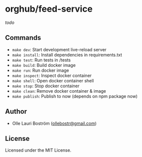 # orghub/feed-service
_todo_


Commands
--------
- `make dev`: Start development live-reload server
- `make install`: Install dependencies in requirements.txt
- `make test`: Run tests in /tests
- `make build`: Build docker image
- `make run`: Run docker image
- `make inspect`: Inspect docker container
- `make shell`: Open docker container shell
- `make stop`: Stop docker container
- `make clean`: Remove docker container & image
- `make publish`: Publish to now (depends on npm package now)


Author
------
* Olle Lauri Boström (ollebostr@gmail.com)


License
-------
Licensed under the MIT License.
